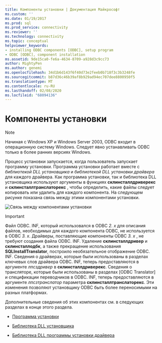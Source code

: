 ```yaml
---
title: Компоненты установки | Документация Майкрософт
ms.custom: ''
ms.date: 01/19/2017
ms.prod: sql
ms.prod_service: connectivity
ms.reviewer: ''
ms.technology: connectivity
ms.topic: conceptual
helpviewer_keywords:
- installing ODBC components [ODBC], setup program
- ODBC [ODBC], component installation
ms.assetid: 9de15ca0-fe6a-4634-8709-a928d3c9cc73
author: MightyPen
ms.author: genemi
ms.openlocfilehash: 34d1b6d143f6f40d73e2feeb0b718f3c3b3248fe
ms.sourcegitcommit: b87d36c46b39af8b929ad94ec707dee8800950f5
ms.translationtype: MT
ms.contentlocale: ru-RU
ms.lasthandoff: 02/08/2020
ms.locfileid: "68094136"
---
```

# <a name="installation-components"></a>Компоненты установки
> [!NOTE]  
>  Начиная с Windows XP и Windows Server 2003, ODBC входит в операционную систему Windows. Следует явно устанавливать ODBC только в более ранних версиях Windows.  
  
 Процесс установки запускается, когда пользователь запускает программу установки. Программа установки работает вместе с *библиотекой DLL установщика* и *библиотекой DLL установки драйвера* для каждого драйвера. Как программа установки, так и библиотека DLL установщика используют аргументы в функциях **склинсталлдриверекс** и **склинсталлтранслаторекс** , чтобы определить, какие файлы следует копировать или удалить для каждого компонента. На следующем рисунке показана связь между этими компонентами установки.  
  
 ![Связь между компонентами установки](../../../odbc/reference/install/media/pr29.gif "pr29")  
  
> [!IMPORTANT]
>  Файл ODBC. INF, который использовался в ODBC *2. x* для описания файлов, необходимых для каждого компонента ODBC, не используется в ODBC *3. x*. Драйверы, поставляющие компоненты ODBC *3. x* , не требуют создания файла ODBC. INF. Удаление **склинсталлдривер** и **склинсталлодбк**, а также прекращение использования **SQLInstallTranslator**, построило необязательное отображение ODBC. INF. Сведения о драйверах, которые были использованы в разделах ключевых слов драйвера ODBC. INF, теперь предоставляются в аргументе *лпсздривер* в **склинсталлдриверекс**. Сведения о трансляторе, которые были использованы в разделах [ODBC Translator] и спецификации переводчиков в ODBC. INF, теперь предоставляются в аргументе *лпсзтранслатор* параметра **склинсталлтранслаторекс**. Эти изменения позволяют установщику ODBC быть более переносимыми на разных платформах.  
  
 Дополнительные сведения об этих компонентах см. в следующих разделах в конце этого раздела.  
  
-   [Программа установки](../../../odbc/reference/install/setup-program.md)  
  
-   [Библиотека DLL установщика](../../../odbc/reference/install/installer-dll.md)  
  
-   [Библиотека DLL программы установки драйвера](../../../odbc/reference/install/driver-setup-dll.md)
